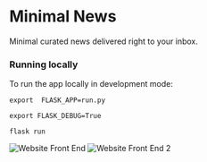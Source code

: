# Minimal News

Minimal curated news delivered right to your inbox.

### Running locally
To run the app locally in development mode:

`export  FLASK_APP=run.py`

`export FLASK_DEBUG=True`

`flask run`

![Website Front End](https://github.com/sameer-js/Minimal-News/blob/master/app/static/images/Landing%20Page%201.png)
![Website Front End 2](https://github.com/sameer-js/Minimal-News/blob/master/app/static/images/Landing%20Page%202.png)
